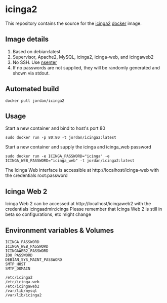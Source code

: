 # icinga2

This repository contains the source for the
[icinga2](https://www.icinga.org/icinga2/) [docker](https://www.docker.com)
image.

## Image details

1. Based on debian:latest
1. Supervisor, Apache2, MySQL, icinga2, icinga-web, and icingaweb2
1. No SSH.  Use [nsenter](https://github.com/jpetazzo/nsenter)
1. If no passwords are not supplied, they will be randomly generated and shown via stdout.

## Automated build

    docker pull jordan/icinga2

## Usage

Start a new container and bind to host's port 80

    sudo docker run -p 80:80 -t jordan/icinga2:latest

Start a new container and supply the icinga and icinga_web password

    sudo docker run -e ICINGA_PASSWORD="icinga" -e ICINGA_WEB_PASSWORD="icinga_web" -t jordan/icinga2:latest

The Icinga Web interface is accessible at http://localhost/icinga-web with the credentials root:password

## Icinga Web 2

Icinga Web 2 can be accessed at http://localhost/icingaweb2 with the credentials icingaadmin:icinga  Please remember that Icinga Web 2 is still in beta so configurations, etc might change

## Environment variables & Volumes

```
ICINGA_PASSWORD
ICINGA_WEB_PASSWORD
ICINGAWEB2_PASSWORD
IDO_PASSWORD
DEBIAN_SYS_MAINT_PASSWORD
SMTP_HOST
SMTP_DOMAIN
```

```
/etc/icinga2
/etc/icinga-web
/etc/icingaweb2
/var/lib/mysql
/var/lib/icinga2
```
